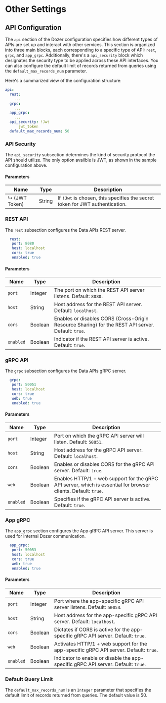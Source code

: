 # Other Settings

## API Configuration
The `api` section of the Dozer configuration specifies how different types of APIs are set up and interact with other services. This section is organized into three main blocks, each corresponding to a specific type of API: `rest`, `grpc`, and `app_grpc`. Additionally, there's a `api_security` block which designates the security type to be applied across these API interfaces. You can also configure the default limit of records returned from queries using the `default_max_records_num` parameter.

Here's a summarized view of the configuration structure:

```yaml
api:
  rest:
    ...
  grpc:
    ...
  app_grpc:
    ...
  api_security: !Jwt
      jwt_token 
  default_max_records_num: 50
```

### API Security
The `api_security` subsection determines the kind of security protocol the API should utilize. The only option availble is JWT, as shown in the sample configuration above.

#### Parameters
| Name         | Type   | Description                                             |
|--------------|--------|---------------------------------------------------------|
| ↳ (JWT Token) | String | If `!Jwt` is chosen, this specifies the secret token for JWT authentication. |

### REST API
The `rest` subsection configures the Data APIs REST server.

```yaml
  rest:
   port: 8080
   host: localhost
   cors: true
   enabled: true
```
#### Parameters
| Name            | Type    | Description                                                                                                    |
|-----------------|---------|----------------------------------------------------------------------------------------------------------------|
| `port`          | Integer | The port on which the REST API server listens. Default: `8080`.                                                |
| `host`          | String  | Host address for the REST API server. Default: `localhost`.                                                    |
| `cors`          | Boolean | Enables or disables CORS (Cross-Origin Resource Sharing) for the REST API server. Default: `true`.              |
| `enabled`       | Boolean | Indicator if the REST API server is active. Default: `true`.                                                   |

### gRPC API
The `grpc` subsection configures the Data APIs gRPC server.

```yaml
  grpc:
   port: 50051
   host: localhost
   cors: true
   web: true
   enabled: true
```

#### Parameters
| Name           | Type    | Description                                                                                                                              |
|----------------|---------|------------------------------------------------------------------------------------------------------------------------------------------|
| `port`         | Integer | Port on which the gRPC API server will listen. Default: `50051`.                                                                         |
| `host`         | String  | Host address for the gRPC API server. Default: `localhost`.                                                                              |
| `cors`         | Boolean | Enables or disables CORS for the gRPC API server. Default: `true`.                                                                      |
| `web`          | Boolean | Enables HTTP/1 + web support for the gRPC API server, which is essential for browser clients. Default: `true`.                           |
| `enabled`      | Boolean | Specifies if the gRPC API server is active. Default: `true`.                                                                             |

### App gRPC
The `app_grpc` section configures the App gRPC API server. This server is used for internal Dozer communication.

```yaml
  app_grpc:
   port: 50053
   host: localhost
   cors: true
   web: true
   enabled: true
```

#### Parameters
| Name           | Type    | Description                                                                                                                             |
|----------------|---------|-----------------------------------------------------------------------------------------------------------------------------------------|
| `port`         | Integer | Port where the app-specific gRPC API server listens. Default: `50053`.                                                                  |
| `host`         | String  | Host address for the app-specific gRPC API server. Default: `localhost`.                                                                |
| `cors`         | Boolean | Dictates if CORS is active for the app-specific gRPC API server. Default: `true`.                                                       |
| `web`          | Boolean | Activates HTTP/1 + web support for the app-specific gRPC API server. Default: `true`.                                                   |
| `enabled`      | Boolean | Indicator to enable or disable the app-specific gRPC API server. Default: `true`.                                                       |

### Default Query Limit

The `default_max_records_num` is an `Integer` parameter that specifies the default limit of records returned from queries. The default value is 50.